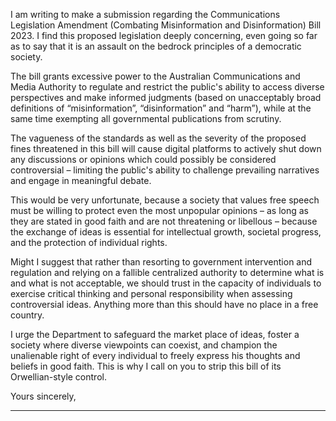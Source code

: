 I am writing to make a submission regarding the Communications Legislation Amendment (Combating Misinformation and
Disinformation) Bill 2023. I find this proposed legislation deeply concerning, even going so far as to say that it is an assault on the
bedrock principles of a democratic society.

The bill grants excessive power to the Australian Communications and Media Authority to regulate and restrict the public's ability
to access diverse perspectives and make informed judgments (based on unacceptably broad definitions of “misinformation”,
“disinformation” and “harm”), while at the same time exempting all governmental publications from scrutiny.

The vagueness of the standards as well as the severity of the proposed fines threatened in this bill will cause digital platforms to
actively shut down any discussions or opinions which could possibly be considered controversial – limiting the public's ability to
challenge prevailing narratives and engage in meaningful debate.

This would be very unfortunate, because a society that values free speech must be willing to protect even the most unpopular
opinions – as long as they are stated in good faith and are not threatening or libellous – because the exchange of ideas is essential
for intellectual growth, societal progress, and the protection of individual rights.

Might I suggest that rather than resorting to government intervention and regulation and relying on a fallible centralized authority to
determine what is and what is not acceptable, we should trust in the capacity of individuals to exercise critical thinking and
personal responsibility when assessing controversial ideas. Anything more than this should have no place in a free country.

I urge the Department to safeguard the market place of ideas, foster a society where diverse viewpoints can coexist, and
champion the unalienable right of every individual to freely express his thoughts and beliefs in good faith. This is why I call on you
to strip this bill of its Orwellian-style control.

Yours sincerely,


-----

